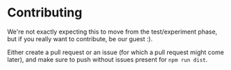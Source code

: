 # Contributing

We're not exactly expecting this to move from the test/experiment phase, but if you really want to
contribute, be our guest :).

Either create a pull request or an issue (for which a pull request might come later), and make
sure to push without issues present for `npm run dist`.
